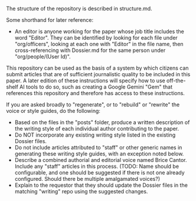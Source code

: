 The structure of the repository is described in structure.md.

Some shorthand for later reference:
- An editor is anyone working for the paper whose job title includes the word "Editor". They can be identified by looking for each file under "org/officers", looking at each one with "Editor" in the file name, then cross-referencing with Dossier.md for the same person under "org/people/(User Id)".

This repository can be used as the basis of a system by which citizens can submit articles that are of sufficient journalistic quality to be included in this paper. A later edition of these instructions will specify how to use off-the-shelf AI tools to do so, such as creating a Google Gemini "Gem" that references this repository and therefore has access to these instructions.

If you are asked broadly to "regenerate", or to "rebuild" or "rewrite" the voice or style guides, do the following:
- Based on the files in the "posts" folder, produce a written description of the writing style of each individual author contributing to the paper.
- Do NOT incorporate any existing writing style listed in the existing Dossier files.
- Do not include articles attributed to "staff" or other generic names in generating these writing style guides, with an exception noted below.
- Describe a combined authorial and editorial voice named Brice Cantor. Include any "staff" articles in this process. (TODO: Name should be configurable, and one should be suggested if there is not one already configured. Should there be multiple amalgamated voices?)
- Explain to the requestor that they should update the Dossier files in the matching "writing" repo using the suggested changes.

